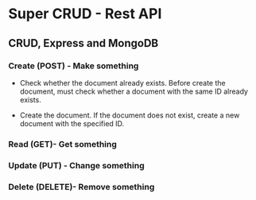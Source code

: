 # Super CRUD - Rest API

## CRUD, Express and MongoDB

### Create (POST) - Make something

* Check whether the document already exists.
Before create the document, must check whether a document with the same ID already exists.

* Create the document.
If the document does not exist, create a new document with the specified ID.

### Read (GET)- Get something

### Update (PUT) - Change something

### Delete (DELETE)- Remove something
